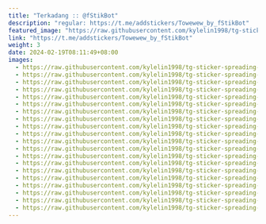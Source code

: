 ```yaml
---
title: "Terkadang :: @fStikBot"
description: "regular: https://t.me/addstickers/Towewew_by_fStikBot"
featured_image: "https://raw.githubusercontent.com/kylelin1998/tg-sticker-spreading-worldwide-images/main/img/b55b3c8f-b062-4636-a098-45658a044729.jpg"
link: "https://t.me/addstickers/Towewew_by_fStikBot"
weight: 3
date: 2024-02-19T08:11:49+08:00
images:
  - https://raw.githubusercontent.com/kylelin1998/tg-sticker-spreading-worldwide-images/main/img/b55b3c8f-b062-4636-a098-45658a044729.jpg
  - https://raw.githubusercontent.com/kylelin1998/tg-sticker-spreading-worldwide-images/main/img/cf4a34ea-84d8-4a33-86f3-a89d87434170.jpg
  - https://raw.githubusercontent.com/kylelin1998/tg-sticker-spreading-worldwide-images/main/img/6282ec27-bca9-45b6-af15-c1d7e8fba636.jpg
  - https://raw.githubusercontent.com/kylelin1998/tg-sticker-spreading-worldwide-images/main/img/b79472b8-c2ea-47ab-b7d6-d7ac3a69b8a6.jpg
  - https://raw.githubusercontent.com/kylelin1998/tg-sticker-spreading-worldwide-images/main/img/aa1fb1e5-aba4-4786-a473-e15e5d2c2477.jpg
  - https://raw.githubusercontent.com/kylelin1998/tg-sticker-spreading-worldwide-images/main/img/e150f5e1-d388-4234-85de-4f2d8e2a991f.jpg
  - https://raw.githubusercontent.com/kylelin1998/tg-sticker-spreading-worldwide-images/main/img/1fbfd30b-c918-43bb-9cf7-296adfc5682c.jpg
  - https://raw.githubusercontent.com/kylelin1998/tg-sticker-spreading-worldwide-images/main/img/00b169b1-503b-4ea9-8995-e327b65955cb.jpg
  - https://raw.githubusercontent.com/kylelin1998/tg-sticker-spreading-worldwide-images/main/img/4d841eda-70ff-4656-a1bf-f7575a89deed.jpg
  - https://raw.githubusercontent.com/kylelin1998/tg-sticker-spreading-worldwide-images/main/img/f99ec17e-9585-4413-995f-a5b800fa0e4b.jpg
  - https://raw.githubusercontent.com/kylelin1998/tg-sticker-spreading-worldwide-images/main/img/47449da4-8cd4-49d4-8994-2ce1cb375d48.jpg
  - https://raw.githubusercontent.com/kylelin1998/tg-sticker-spreading-worldwide-images/main/img/9cfe3412-ab00-46b5-80db-9fc68a50afb2.jpg
  - https://raw.githubusercontent.com/kylelin1998/tg-sticker-spreading-worldwide-images/main/img/eed5618f-ea00-4f4d-a7f4-132640303d46.jpg
  - https://raw.githubusercontent.com/kylelin1998/tg-sticker-spreading-worldwide-images/main/img/08e9dd25-7328-40f5-b069-a99d9e3232ee.jpg
  - https://raw.githubusercontent.com/kylelin1998/tg-sticker-spreading-worldwide-images/main/img/074e4267-1120-44ef-bc35-cb24f234e8ae.jpg
  - https://raw.githubusercontent.com/kylelin1998/tg-sticker-spreading-worldwide-images/main/img/ccc6b134-5dac-4cba-9777-82d0e487bd8a.jpg
  - https://raw.githubusercontent.com/kylelin1998/tg-sticker-spreading-worldwide-images/main/img/379f594f-fb0d-4183-a1c0-a29c6a646b88.jpg
  - https://raw.githubusercontent.com/kylelin1998/tg-sticker-spreading-worldwide-images/main/img/3445566f-c95f-410d-ab05-69b403042914.jpg
  - https://raw.githubusercontent.com/kylelin1998/tg-sticker-spreading-worldwide-images/main/img/515a480d-c0d5-490f-91a8-e81f04e1da2b.jpg
  - https://raw.githubusercontent.com/kylelin1998/tg-sticker-spreading-worldwide-images/main/img/1c9396b1-ba38-42c5-807e-3e05e04a6e73.jpg
---
```

